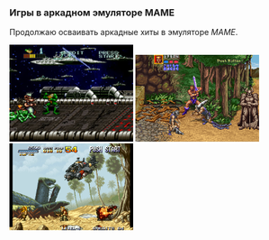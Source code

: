<!--2021-11-15 01:50:02-->
### Игры в аркадном эмуляторе MAME
Продолжаю осваивать аркадные хиты в эмуляторе *MAME*.

<img src="./btoads-MAME.jpg" alt="Battletoads" width="220px">
<img src="./ga2-MAME.png" alt="Goldex Axe 2" width="220px">
<img src="./mslug-MAME.png" alt="Metal Slug" width="220px">
